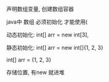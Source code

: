 声明数组变量, 创建数组容器

java中 数组 必须初始化 才能使用(

动态初始化: int[] arr = new int[3],

静态初始化: int[] arr = new int[]{1, 2, 3}

int[] arr = {1, 2, 3}

存储位置, 有new 就进堆